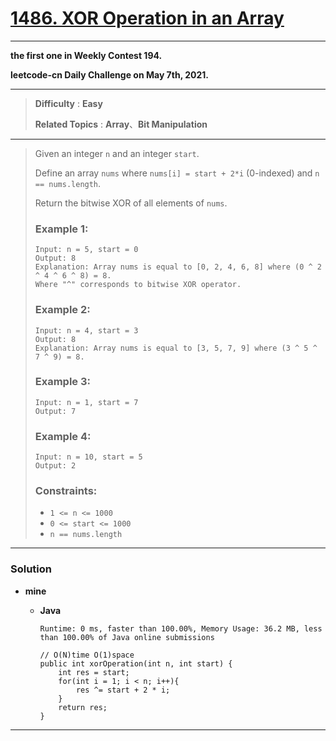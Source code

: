 # [1486. XOR Operation in an Array](https://leetcode.com/problems/xor-operation-in-an-array/)
---

**the first one in Weekly Contest 194.**

**leetcode-cn Daily Challenge on May 7th, 2021.**

---

> **Difficulty** : **Easy**
> 
> **Related Topics** : **Array**、**Bit Manipulation**

---

> Given an integer `n` and an integer `start`.
>
> Define an array `nums` where `nums[i] = start + 2*i` (0-indexed) and `n == nums.length`.
>
> Return the bitwise XOR of all elements of `nums`.
>
>
>
> ### Example 1:
> ```
> Input: n = 5, start = 0
> Output: 8
> Explanation: Array nums is equal to [0, 2, 4, 6, 8] where (0 ^ 2 ^ 4 ^ 6 ^ 8) = 8.
> Where "^" corresponds to bitwise XOR operator.
> ```
>
> ### Example 2:
> ```
> Input: n = 4, start = 3
> Output: 8
> Explanation: Array nums is equal to [3, 5, 7, 9] where (3 ^ 5 ^ 7 ^ 9) = 8.
> ```
>
> ### Example 3:
> ```
> Input: n = 1, start = 7
> Output: 7
> ```
>
> ### Example 4:
> ```
> Input: n = 10, start = 5
> Output: 2
> ```
>
> ### Constraints:
> * `1 <= n <= 1000`
> * `0 <= start <= 1000`
> * `n == nums.length`

---

### Solution
* **mine**
  * **Java**
  
    `Runtime: 0 ms, faster than 100.00%, Memory Usage: 36.2 MB, less than 100.00% of Java online submissions`
    ```
    // O(N)time O(1)space
    public int xorOperation(int n, int start) {
        int res = start;
        for(int i = 1; i < n; i++){
            res ^= start + 2 * i; 
        }
        return res;
    }
    ```



---
